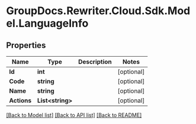 # GroupDocs.Rewriter.Cloud.Sdk.Model.LanguageInfo

## Properties

Name | Type | Description | Notes
------------ | ------------- | ------------- | -------------
**Id** | **int** |  | [optional] 
**Code** | **string** |  | [optional] 
**Name** | **string** |  | [optional] 
**Actions** | **List&lt;string&gt;** |  | [optional] 

[[Back to Model list]](../README.md#documentation-for-models) [[Back to API list]](../README.md#documentation-for-api-endpoints) [[Back to README]](../README.md)

